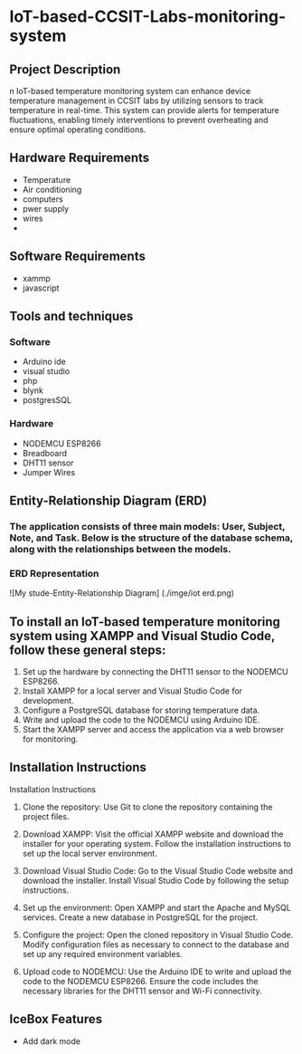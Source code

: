 # IoT-based-CCSIT-Labs-monitoring-system

## Project Description
n IoT-based temperature monitoring system can enhance device temperature management in CCSIT labs by utilizing sensors to track temperature in real-time. This system can provide alerts for temperature fluctuations, enabling timely interventions to prevent overheating and ensure optimal operating conditions.

## Hardware Requirements
- Temperature
- Air conditioning
- computers
- pwer supply 
- wires
- 
## Software Requirements
- xammp
- javascript

## Tools and techniques
### Software
- Arduino ide
- visual studio
- php
- blynk
- postgresSQL
### Hardware
- NODEMCU ESP8266
- Breadboard
- DHT11 sensor
- Jumper Wires

## Entity-Relationship Diagram (ERD)

### The application consists of three main models: User, Subject, Note, and Task. Below is the structure of the database schema, along with the relationships between the models.

### ERD Representation

![My stude-Entity-Relationship Diagram]
(./imge/iot erd.png)

## To install an IoT-based temperature monitoring system using XAMPP and Visual Studio Code, follow these general steps:

 1. Set up the hardware by connecting the DHT11 sensor to the NODEMCU ESP8266.
 2. Install XAMPP for a local server and Visual Studio Code for development.
 3. Configure a PostgreSQL database for storing temperature data.
 4. Write and upload the code to the NODEMCU using Arduino IDE.
 5. Start the XAMPP server and access the application via a web browser for monitoring.


## Installation Instructions

Installation Instructions
1. Clone the repository:
   Use Git to clone the repository containing the project files.
2. Download XAMPP:
   Visit the official XAMPP website and download the installer for your operating system.
   Follow the installation instructions to set up the local server environment.
   
3. Download Visual Studio Code:
   Go to the Visual Studio Code website and download the installer.
   Install Visual Studio Code by following the setup instructions.
   
4. Set up the environment:
   Open XAMPP and start the Apache and MySQL services.
   Create a new database in PostgreSQL for the project.
   
5. Configure the project:
   Open the cloned repository in Visual Studio Code.
   Modify configuration files as necessary to connect to the database and set up any required environment variables.
   
6. Upload code to NODEMCU:
   Use the Arduino IDE to write and upload the code to the NODEMCU ESP8266.
   Ensure the code includes the necessary libraries for the DHT11 sensor and Wi-Fi connectivity.


## IceBox Features
- Add dark mode
 
